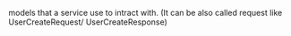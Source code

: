 models that a service use to intract with. (It can be also called request like UserCreateRequest/ UserCreateResponse)